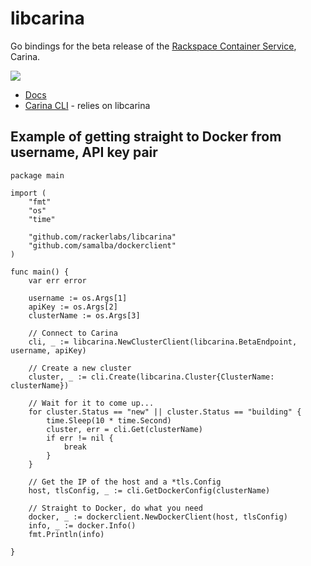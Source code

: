 # libcarina

Go bindings for the beta release of the [Rackspace Container Service](https://mycluster.rackspacecloud.com), Carina.

![](https://cloud.githubusercontent.com/assets/836375/10503963/e5bcca8c-72c0-11e5-8e14-2c1697297d7e.png)

* [Docs](https://godoc.org/github.com/rackerlabs/libcarina)
* [Carina CLI](https://github.com/rackerlabs/carina) - relies on libcarina

## Example of getting straight to Docker from username, API key pair

```golang
package main

import (
	"fmt"
	"os"
	"time"

	"github.com/rackerlabs/libcarina"
	"github.com/samalba/dockerclient"
)

func main() {
	var err error

	username := os.Args[1]
	apiKey := os.Args[2]
	clusterName := os.Args[3]

	// Connect to Carina
	cli, _ := libcarina.NewClusterClient(libcarina.BetaEndpoint, username, apiKey)

	// Create a new cluster
	cluster, _ := cli.Create(libcarina.Cluster{ClusterName: clusterName})

	// Wait for it to come up...
	for cluster.Status == "new" || cluster.Status == "building" {
		time.Sleep(10 * time.Second)
		cluster, err = cli.Get(clusterName)
		if err != nil {
			break
		}
	}

	// Get the IP of the host and a *tls.Config
	host, tlsConfig, _ := cli.GetDockerConfig(clusterName)

	// Straight to Docker, do what you need
	docker, _ := dockerclient.NewDockerClient(host, tlsConfig)
	info, _ := docker.Info()
	fmt.Println(info)

}
```

